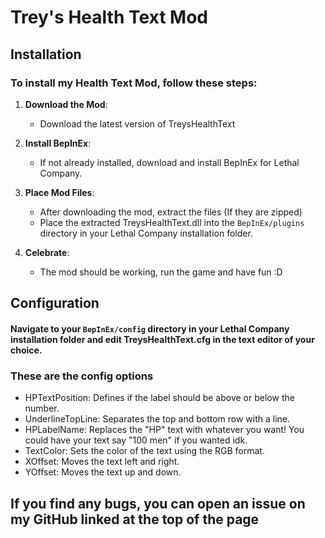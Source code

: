 # Trey's Health Text Mod

## Installation

### To install my Health Text Mod, follow these steps:

1. **Download the Mod**:
   - Download the latest version of TreysHealthText

2. **Install BepInEx**:
   - If not already installed, download and install BepInEx for Lethal Company.

3. **Place Mod Files**:
   - After downloading the mod, extract the files (If they are zipped)
   - Place the extracted TreysHealthText.dll into the `BepInEx/plugins` directory in your Lethal Company installation folder.

4. **Celebrate**:
   - The mod should be working, run the game and have fun :D

## Configuration

#### Navigate to your `BepInEx/config` directory in your Lethal Company installation folder and edit TreysHealthText.cfg in the text editor of your choice.

### These are the config options

- HPTextPosition: Defines if the label should be above or below the number.
- UnderlineTopLine: Separates the top and bottom row with a line.
- HPLabelName: Replaces the "HP" text with whatever you want! You could have your text say "100 men" if you wanted idk.
- TextColor: Sets the color of the text using the RGB format.
- XOffset: Moves the text left and right.
- YOffset: Moves the text up and down.

## If you find any bugs, you can open an issue on my GitHub linked at the top of the page